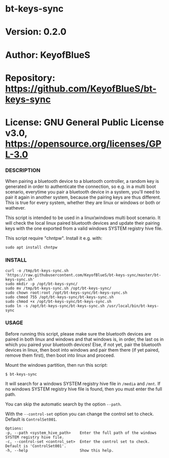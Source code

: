 # bt-keys-sync

# Version:    0.2.0
# Author:     KeyofBlueS
# Repository: https://github.com/KeyofBlueS/bt-keys-sync
# License:    GNU General Public License v3.0, https://opensource.org/licenses/GPL-3.0

### DESCRIPTION
When pairing a bluetooth device to a bluetooth controller, a random key is generated in order to authenticate the connection, so e.g. in a multi boot scenario, everytime you pair a bluetooth device in a system, you'll need to pair it again in another system, because the pairing keys are thus different.
This is true for every system, whether they are linux or windows or both or wathever.

This script is intended to be used in a linux\windows multi boot scenario. It will check the local linux paired bluetooth devices and update their pairing keys with the one exported from a valid windows SYSTEM registry hive file.

This script require \"chntpw\". Install it e.g. with:

`sudo apt install chntpw`

### INSTALL
```
curl -o /tmp/bt-keys-sync.sh 'https://raw.githubusercontent.com/KeyofBlueS/bt-keys-sync/master/bt-keys-sync.sh'
sudo mkdir -p /opt/bt-keys-sync/
sudo mv /tmp/bt-keys-sync.sh /opt/bt-keys-sync/
sudo chown root:root /opt/bt-keys-sync/bt-keys-sync.sh
sudo chmod 755 /opt/bt-keys-sync/bt-keys-sync.sh
sudo chmod +x /opt/bt-keys-sync/bt-keys-sync.sh
sudo ln -s /opt/bt-keys-sync/bt-keys-sync.sh /usr/local/bin/bt-keys-sync
```

### USAGE
Before running this script, please make sure the bluetooth devices are paired in both linux and windows and that windows is, in order, the last os in which you paired your bluetooth devices!
Else, if not yet, pair the bluetooth devices in linux, then boot into windows and pair them there (if yet paired, remove them first), then boot into linux and proceed.

Mount the windows partition, then run this script:

`$ bt-keys-sync`

It will search for a windows SYSTEM registry hive file in `/media` and `/mnt`.
If no windows SYSTEM registry hive file is found, then you must enter the full path.

You can skip the automatic search by the option `--path`.

With the `--control-set` option you can change the control set to check. Default is `ControlSet001`.

```
Options:
-p, --path <system_hive_path>    Enter the full path of the windows SYSTEM registry hive file.
-c, --control-set <control_set>  Enter the control set to check. Default is 'ControlSet001'.
-h, --help                       Show this help.
```

